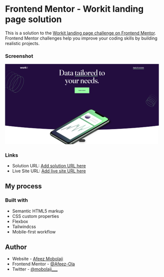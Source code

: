 # Frontend Mentor - Workit landing page solution

This is a solution to the [Workit landing page challenge on Frontend Mentor](https://www.frontendmentor.io/challenges/workit-landing-page-2fYnyle5lu). Frontend Mentor challenges help you improve your coding skills by building realistic projects. 


### Screenshot

![](/screenshot.png)



### Links

- Solution URL: [Add solution URL here](https://github.com/Afeez-Ola/workit-landing-page-refix)
- Live Site URL: [Add live site URL here](https://workit-landing-page-refix.vercel.app/)

## My process

### Built with

- Semantic HTML5 markup
- CSS custom properties
- Flexbox
- Tailwindcss
- Mobile-first workflow





## Author

- Website - [Afeez Mobolaji](https://hashnode.com/@Mobolaji)
- Frontend Mentor - [@Afeez-Ola](https://www.frontendmentor.io/profile/Afeez-Ola)
- Twitter - [@mobolaji___]([mobolaji](https://x.com/mobolaji___))